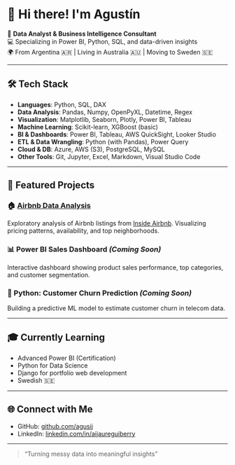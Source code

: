 # 👋 Hi there! I'm Agustín

🎯 **Data Analyst & Business Intelligence Consultant**  
💻 Specializing in Power BI, Python, SQL, and data-driven insights  
🌍 From Argentina 🇦🇷 | Living in Australia 🇦🇺 | Moving to Sweden 🇸🇪  

---

## 🛠️ Tech Stack

- **Languages**: Python, SQL, DAX
- **Data Analysis**: Pandas, Numpy, OpenPyXL, Datetime, Regex
- **Visualization**: Matplotlib, Seaborn, Plotly, Power BI, Tableau
- **Machine Learning**: Scikit-learn, XGBoost (basic)
- **BI & Dashboards**: Power BI, Tableau, AWS QuickSight, Looker Studio
- **ETL & Data Wrangling**: Python (with Pandas), Power Query
- **Cloud & DB**: Azure, AWS (S3), PostgreSQL, MySQL
- **Other Tools**: Git, Jupyter, Excel, Markdown, Visual Studio Code

---

## 🚀 Featured Projects

### 🏠 [Airbnb Data Analysis](https://github.com/agusij/airbnb-eda)
Exploratory analysis of Airbnb listings from [Inside Airbnb](http://insideairbnb.com/get-the-data.html). Visualizing pricing patterns, availability, and top neighborhoods.

### 📊 Power BI Sales Dashboard *(Coming Soon)*
Interactive dashboard showing product sales performance, top categories, and customer segmentation.

### 🧠 Python: Customer Churn Prediction *(Coming Soon)*
Building a predictive ML model to estimate customer churn in telecom data.

---

## 🎓 Currently Learning
- Advanced Power BI (Certification)
- Python for Data Science
- Django for portfolio web development
- Swedish 🇸🇪

---

## 🌐 Connect with Me
- GitHub: [github.com/agusij](https://github.com/agusij)
- LinkedIn: [linkedin.com/in/aijaureguiberry](https://www.linkedin.com/in/aijaureguiberry)

---

> “Turning messy data into meaningful insights”
